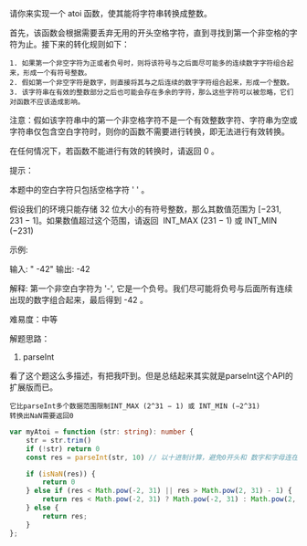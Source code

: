 请你来实现一个 atoi 函数，使其能将字符串转换成整数。

首先，该函数会根据需要丢弃无用的开头空格字符，直到寻找到第一个非空格的字符为止。接下来的转化规则如下：

    1. 如果第一个非空字符为正或者负号时，则将该符号与之后面尽可能多的连续数字字符组合起来，形成一个有符号整数。
    2. 假如第一个非空字符是数字，则直接将其与之后连续的数字字符组合起来，形成一个整数。
    3. 该字符串在有效的整数部分之后也可能会存在多余的字符，那么这些字符可以被忽略，它们对函数不应该造成影响。

注意：假如该字符串中的第一个非空格字符不是一个有效整数字符、字符串为空或字符串仅包含空白字符时，则你的函数不需要进行转换，即无法进行有效转换。

在任何情况下，若函数不能进行有效的转换时，请返回 0 。

提示：

本题中的空白字符只包括空格字符 ' ' 。

假设我们的环境只能存储 32 位大小的有符号整数，那么其数值范围为 [−231,  231 − 1]。如果数值超过这个范围，请返回  INT_MAX (231 − 1) 或 INT_MIN (−231)

示例:

输入: "   -42"
输出: -42

解释: 第一个非空白字符为 '-', 它是一个负号。我们尽可能将负号与后面所有连续出现的数字组合起来，最后得到 -42 。

难易度：中等

解题思路：

1. parseInt

看了这个题这么多描述，有把我吓到。但是总结起来其实就是parseInt这个API的扩展版而已。

    它比parseInt多个数据范围限制INT_MAX (2^31 − 1) 或 INT_MIN (−2^31)
    转换出NaN需要返回0

```ts
var myAtoi = function (str: string): number {
    str = str.trim()
    if (!str) return 0
    const res = parseInt(str, 10) // 以十进制计算，避免0开头和 数字和字母连在一起的情况触发 八进制  十六进制转换

    if (isNaN(res)) {
        return 0
    } else if (res < Math.pow(-2, 31) || res > Math.pow(2, 31) - 1) {
        return res < Math.pow(-2, 31) ? Math.pow(-2, 31) : Math.pow(2, 31) - 1;
    } else {
        return res;
    }
};
```